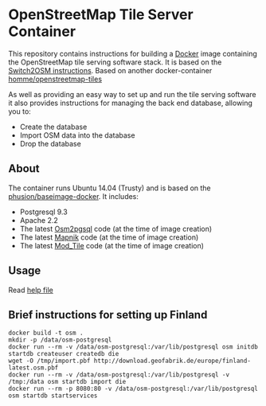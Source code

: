 # OpenStreetMap Tile Server Container

This repository contains instructions for building a
[Docker](https://www.docker.io/) image containing the OpenStreetMap tile
serving software stack.  It is based on the
[Switch2OSM instructions](http://switch2osm.org/serving-tiles/building-a-tile-server-from-packages/).
Based on another docker-container [homme/openstreetmap-tiles](https://registry.hub.docker.com/u/homme/openstreetmap-tiles/)

As well as providing an easy way to set up and run the tile serving software it
also provides instructions for managing the back end database, allowing you to:

* Create the database
* Import OSM data into the database
* Drop the database

## About

The container runs Ubuntu 14.04 (Trusty) and is based on the
[phusion/baseimage-docker](https://github.com/phusion/baseimage-docker).  It
includes:

* Postgresql 9.3
* Apache 2.2
* The latest [Osm2pgsql](http://wiki.openstreetmap.org/wiki/Osm2pgsql) code (at
  the time of image creation)
* The latest [Mapnik](http://mapnik.org/) code (at the time of image creation)
* The latest [Mod_Tile](http://wiki.openstreetmap.org/wiki/Mod_tile) code (at
  the time of image creation)

## Usage

Read [help file](help.txt)

## Brief instructions for setting up Finland
```
docker build -t osm .
mkdir -p /data/osm-postgresql
docker run --rm -v /data/osm-postgresql:/var/lib/postgresql osm initdb startdb createuser createdb die
wget -O /tmp/import.pbf http://download.geofabrik.de/europe/finland-latest.osm.pbf
docker run --rm -v /data/osm-postgresql:/var/lib/postgresql -v /tmp:/data osm startdb import die
docker run --rm -p 8080:80 -v /data/osm-postgresql:/var/lib/postgresql osm startdb startservices
```
